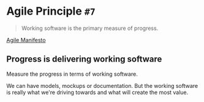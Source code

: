 # Agile Principle `#7`

> Working software is the primary measure of progress.

[Agile Manifesto](https://agilemanifesto.org)

## Progress is delivering working software

Measure the progress in terms of working software.

We can have models, mockups or documentation. But the working software
is really what we're driving towards and what will create the most
value.
